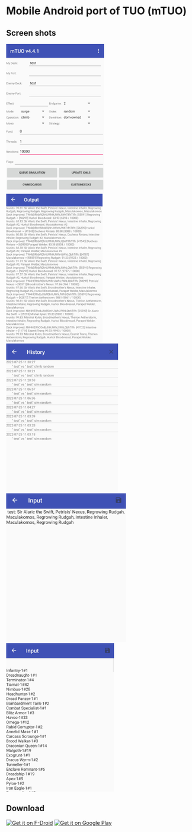 # Mobile Android port of TUO (mTUO)

## Screen shots
<img src="./fastlane/metadata/android/en-US/images/phoneScreenshots/1.jpg" height="400"> <img src="./fastlane/metadata/android/en-US/images/phoneScreenshots/2.jpg" height="400"> <img src="./fastlane/metadata/android/en-US/images/phoneScreenshots/3.jpg" height="400"> <img src="./fastlane/metadata/android/en-US/images/phoneScreenshots/4.jpg" height="400"> <img src="./fastlane/metadata/android/en-US/images/phoneScreenshots/5.jpg" height="400">

## Download

[<img src="https://fdroid.gitlab.io/artwork/badge/get-it-on.png"
     alt="Get it on F-Droid"
     height="80">](https://f-droid.org/packages/de.neuwirthinformatik.alexander.mtuo/)
[<img src="https://play.google.com/intl/en_us/badges/images/generic/en-play-badge.png"
     alt="Get it on Google Play"
     height="80">](https://play.google.com/store/apps/details?id=de.alexander.neuwirthinformatik.mtuo)

